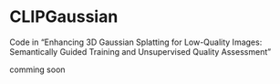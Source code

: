 # CLIPGaussian
Code in “Enhancing 3D Gaussian Splatting for Low-Quality Images: Semantically Guided Training and Unsupervised Quality Assessment”

comming soon
